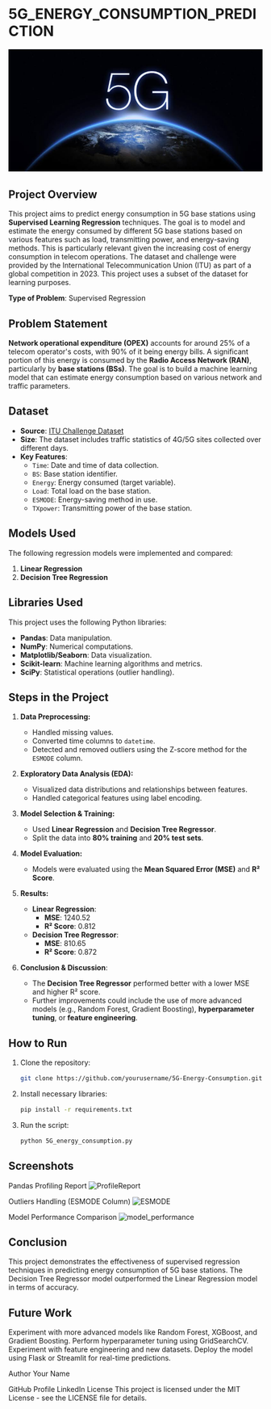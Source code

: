 # 5G_ENERGY_CONSUMPTION_PREDICTION
![5G](https://github.com/cliffordnwanna/5G_ENERGY_CONSUMPTION_PREDICTION/raw/main/IMAGES/5G.jpeg)

## Project Overview

This project aims to predict energy consumption in 5G base stations using **Supervised Learning Regression** techniques. The goal is to model and estimate the energy consumed by different 5G base stations based on various features such as load, transmitting power, and energy-saving methods. This is particularly relevant given the increasing cost of energy consumption in telecom operations.
The dataset and challenge were provided by the International Telecommunication Union (ITU) as part of a global competition in 2023. This project uses a subset of the dataset for learning purposes.

**Type of Problem**: Supervised Regression

## Problem Statement

**Network operational expenditure (OPEX)** accounts for around 25% of a telecom operator's costs, with 90% of it being energy bills. A significant portion of this energy is consumed by the **Radio Access Network (RAN)**, particularly by **base stations (BSs)**. The goal is to build a machine learning model that can estimate energy consumption based on various network and traffic parameters.

## Dataset

- **Source**: [ITU Challenge Dataset](https://drive.google.com/file/d/1vW9TA7KAn-OJjD_o9Rd0l6sx77wNaiuk/view)
- **Size**: The dataset includes traffic statistics of 4G/5G sites collected over different days.
- **Key Features**:
  - `Time`: Date and time of data collection.
  - `BS`: Base station identifier.
  - `Energy`: Energy consumed (target variable).
  - `Load`: Total load on the base station.
  - `ESMODE`: Energy-saving method in use.
  - `TXpower`: Transmitting power of the base station.

## Models Used

The following regression models were implemented and compared:
1. **Linear Regression**
2. **Decision Tree Regression**

## Libraries Used

This project uses the following Python libraries:
- **Pandas**: Data manipulation.
- **NumPy**: Numerical computations.
- **Matplotlib/Seaborn**: Data visualization.
- **Scikit-learn**: Machine learning algorithms and metrics.
- **SciPy**: Statistical operations (outlier handling).

## Steps in the Project

1. **Data Preprocessing:**
   - Handled missing values.
   - Converted time columns to `datetime`.
   - Detected and removed outliers using the Z-score method for the `ESMODE` column.

2. **Exploratory Data Analysis (EDA):**
   - Visualized data distributions and relationships between features.
   - Handled categorical features using label encoding.

3. **Model Selection & Training:**
   - Used **Linear Regression** and **Decision Tree Regressor**.
   - Split the data into **80% training** and **20% test sets**.

4. **Model Evaluation:**
   - Models were evaluated using the **Mean Squared Error (MSE)** and **R² Score**.

5. **Results:**
   - **Linear Regression**:
     - **MSE**: 1240.52
     - **R² Score**: 0.812
   - **Decision Tree Regressor**:
     - **MSE**: 810.65
     - **R² Score**: 0.872

6. **Conclusion & Discussion**:
   - The **Decision Tree Regressor** performed better with a lower MSE and higher R² score.
   - Further improvements could include the use of more advanced models (e.g., Random Forest, Gradient Boosting), **hyperparameter tuning**, or **feature engineering**.

## How to Run

1. Clone the repository:
   ```bash
   git clone https://github.com/yourusername/5G-Energy-Consumption.git
2. Install necessary libraries:
   ```bash
   pip install -r requirements.txt
3. Run the script:
   ```bash
   python 5G_energy_consumption.py

## Screenshots
Pandas Profiling Report
![ProfileReport](https://github.com/cliffordnwanna/5G_ENERGY_CONSUMPTION_PREDICTION/blob/main/IMAGES/ProfileReport.png)

Outliers Handling (ESMODE Column)
![ESMODE](https://github.com/cliffordnwanna/5G_ENERGY_CONSUMPTION_PREDICTION/raw/main/IMAGES/boxplot.png)

Model Performance Comparison
![model_performance](https://github.com/cliffordnwanna/5G_ENERGY_CONSUMPTION_PREDICTION/raw/main/IMAGES/model%20comparsion.png)

## Conclusion
This project demonstrates the effectiveness of supervised regression techniques in predicting energy consumption of 5G base stations. The Decision Tree Regressor model outperformed the Linear Regression model in terms of accuracy.

## Future Work
Experiment with more advanced models like Random Forest, XGBoost, and Gradient Boosting.
Perform hyperparameter tuning using GridSearchCV.
Experiment with feature engineering and new datasets.
Deploy the model using Flask or Streamlit for real-time predictions.

Author
Your Name

GitHub Profile
LinkedIn
License
This project is licensed under the MIT License - see the LICENSE file for details.

